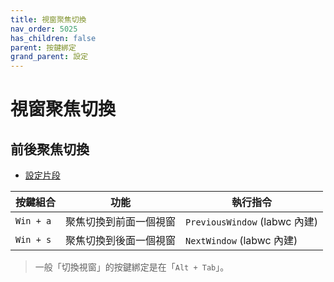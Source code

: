 ```yaml
---
title: 視窗聚焦切換
nav_order: 5025
has_children: false
parent: 按鍵綁定
grand_parent: 設定
---
```



# 視窗聚焦切換


## 前後聚焦切換

* [設定片段](https://github.com/samwhelp/note-about-labwc/blob/gh-pages/_demo/config/labwc-config/main/rc.xml#L197-L205)


| 按鍵組合  | 功能                   | 執行指令               |
| ----------| ---------------------- | ---------------------- |
| `Win + a` | 聚焦切換到前面一個視窗 | `PreviousWindow` (labwc 內建) |
| `Win + s` | 聚焦切換到後面一個視窗 | `NextWindow` (labwc 內建)  |


> 一般「切換視窗」的按鍵綁定是在「`Alt + Tab`」。
